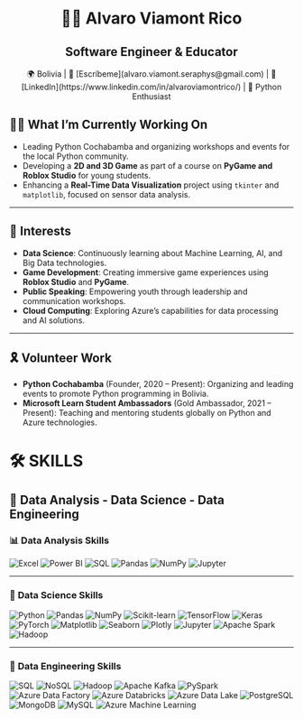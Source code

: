 <h1 align="center">👨‍💻 <strong>Alvaro Viamont Rico</strong></h1>
<h2 align="center"><strong>Software Engineer & Educator</strong></h2>


<p align="center">🌍 Bolivia | 📧 [Escríbeme](alvaro.viamont.seraphys@gmail.com) | 💼 [LinkedIn](https://www.linkedin.com/in/alvaroviamontrico/) | 🐍 Python Enthusiast</p>


## 👨‍💻 **What I’m Currently Working On**  
- Leading Python Cochabamba and organizing workshops and events for the local Python community.
- Developing a **2D and 3D Game** as part of a course on **PyGame and Roblox Studio** for young students.
- Enhancing a **Real-Time Data Visualization** project using `tkinter` and `matplotlib`, focused on sensor data analysis.

---

## 🌱 **Interests**  
- **Data Science**: Continuously learning about Machine Learning, AI, and Big Data technologies.  
- **Game Development**: Creating immersive game experiences using **Roblox Studio** and **PyGame**.  
- **Public Speaking**: Empowering youth through leadership and communication workshops.  
- **Cloud Computing**: Exploring Azure’s capabilities for data processing and AI solutions.

---

## 🎗️ **Volunteer Work**  
- **Python Cochabamba** (Founder, 2020 – Present): Organizing and leading events to promote Python programming in Bolivia.  
- **Microsoft Learn Student Ambassadors** (Gold Ambassador, 2021 – Present): Teaching and mentoring students globally on Python and Azure technologies.

# 🛠 **SKILLS**

## 🧠 **Data Analysis - Data Science - Data Engineering**

### 📊 **Data Analysis Skills**

![Excel](https://img.shields.io/badge/Microsoft_Excel-217346?style=for-the-badge&logo=microsoft-excel&logoColor=white)  ![Power BI](https://img.shields.io/badge/Power_BI-F2C811?style=for-the-badge&logo=power-bi&logoColor=black)  ![SQL](https://img.shields.io/badge/SQL-4479A1?style=for-the-badge&logo=postgresql&logoColor=white)  ![Pandas](https://img.shields.io/badge/Pandas-150458?style=for-the-badge&logo=pandas&logoColor=white)  ![NumPy](https://img.shields.io/badge/NumPy-013243?style=for-the-badge&logo=numpy&logoColor=white)  ![Jupyter](https://img.shields.io/badge/Jupyter-F37626?style=for-the-badge&logo=jupyter&logoColor=white)  

---

### 🔬 **Data Science Skills**

![Python](https://img.shields.io/badge/Python-3670A0?style=for-the-badge&logo=python&logoColor=ffdd54)  ![Pandas](https://img.shields.io/badge/Pandas-150458?style=for-the-badge&logo=pandas&logoColor=white)  ![NumPy](https://img.shields.io/badge/NumPy-013243?style=for-the-badge&logo=numpy&logoColor=white)  ![Scikit-learn](https://img.shields.io/badge/Scikit--Learn-F7931E?style=for-the-badge&logo=scikit-learn&logoColor=white)  ![TensorFlow](https://img.shields.io/badge/TensorFlow-FF6F00?style=for-the-badge&logo=tensorflow&logoColor=white)  ![Keras](https://img.shields.io/badge/Keras-D00000?style=for-the-badge&logo=keras&logoColor=white)  ![PyTorch](https://img.shields.io/badge/PyTorch-EE4C2C?style=for-the-badge&logo=pytorch&logoColor=white)  ![Matplotlib](https://img.shields.io/badge/Matplotlib-ffffff?style=for-the-badge&logo=matplotlib&logoColor=black)  ![Seaborn](https://img.shields.io/badge/Seaborn-2C5BB4?style=for-the-badge&logo=seaborn&logoColor=white)  ![Plotly](https://img.shields.io/badge/Plotly-3F4F75?style=for-the-badge&logo=plotly&logoColor=white)  ![Jupyter](https://img.shields.io/badge/Jupyter-F37626?style=for-the-badge&logo=jupyter&logoColor=white)  ![Apache Spark](https://img.shields.io/badge/Apache_Spark-E25A1C?style=for-the-badge&logo=apache-spark&logoColor=white)  ![Hadoop](https://img.shields.io/badge/Hadoop-66CCFF?style=for-the-badge&logo=apache-hadoop&logoColor=black)  

---

### 🚀 **Data Engineering Skills**

![SQL](https://img.shields.io/badge/SQL-4479A1?style=for-the-badge&logo=postgresql&logoColor=white)  ![NoSQL](https://img.shields.io/badge/NoSQL-005571?style=for-the-badge&logo=mongodb&logoColor=white)  ![Hadoop](https://img.shields.io/badge/Hadoop-66CCFF?style=for-the-badge&logo=apache-hadoop&logoColor=black)  ![Apache Kafka](https://img.shields.io/badge/Apache_Kafka-231F20?style=for-the-badge&logo=apache-kafka&logoColor=white)  ![PySpark](https://img.shields.io/badge/PySpark-E25A1C?style=for-the-badge&logo=apache-spark&logoColor=white)  ![Azure Data Factory](https://img.shields.io/badge/Azure_Data_Factory-0078D4?style=for-the-badge&logo=microsoft-azure&logoColor=white)  ![Azure Databricks](https://img.shields.io/badge/Azure_Databricks-FF3621?style=for-the-badge&logo=databricks&logoColor=white)  ![Azure Data Lake](https://img.shields.io/badge/Azure_Data_Lake-0078D4?style=for-the-badge&logo=microsoft-azure&logoColor=white)  ![PostgreSQL](https://img.shields.io/badge/PostgreSQL-316192?style=for-the-badge&logo=postgresql&logoColor=white)  ![MongoDB](https://img.shields.io/badge/MongoDB-47A248?style=for-the-badge&logo=mongodb&logoColor=white)  ![MySQL](https://img.shields.io/badge/MySQL-4479A1?style=for-the-badge&logo=mysql&logoColor=white)  ![Azure Machine Learning](https://img.shields.io/badge/Azure_Machine_Learning-0078D4?style=for-the-badge&logo=microsoft-azure&logoColor=white)






<!--
**AlvaroViamont/AlvaroViamont** is a ✨ _special_ ✨ repository because its `README.md` (this file) appears on your GitHub profile.

Here are some ideas to get you started:

- 🔭 I’m currently working on ...
- 🌱 I’m currently learning ...
- 👯 I’m looking to collaborate on ...
- 🤔 I’m looking for help with ...
- 💬 Ask me about ...
- 📫 How to reach me: ...
- 😄 Pronouns: ...
- ⚡ Fun fact: ...
-->
